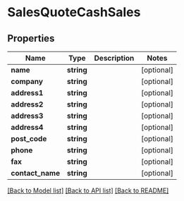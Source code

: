 # SalesQuoteCashSales

## Properties
Name | Type | Description | Notes
------------ | ------------- | ------------- | -------------
**name** | **string** |  | [optional] 
**company** | **string** |  | [optional] 
**address1** | **string** |  | [optional] 
**address2** | **string** |  | [optional] 
**address3** | **string** |  | [optional] 
**address4** | **string** |  | [optional] 
**post_code** | **string** |  | [optional] 
**phone** | **string** |  | [optional] 
**fax** | **string** |  | [optional] 
**contact_name** | **string** |  | [optional] 

[[Back to Model list]](../README.md#documentation-for-models) [[Back to API list]](../README.md#documentation-for-api-endpoints) [[Back to README]](../README.md)


